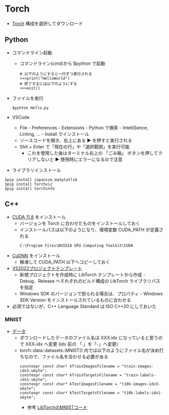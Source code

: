 # Torch

- [Torch](https://pytorch.org/get-started/locally/) 構成を選択してダウンロード

## Python
- コマンドライン起動
	- コマンドライン(cmd)から $python で起動
	    ~~~
	    # 以下のようにすると一行ずつ実行される
	    >>>print("HelloWorld")
	    # 終了するには以下のようにする
	    >>>exit()
	    ~~~
- ファイルを実行
    ~~~
    $pyhton Hello.py
    ~~~

- VSCode
	- File - Preferences - Extensions - Python で検索 - IntelliSence, Linting, ... - Install でインストール
	- ソースコードを開き、右上にある ▶ を押すと実行される
	- Shit + Enter で「現在の行」や「選択範囲」を実行可能
		- これを使用した後はターミナル右上の 「ごみ箱」 ボタンを押してクリアしないと ▶ 使用時にエラーになるので注意	

- ライブラリインストール
~~~
$pip install japanize_matplotlib
$pip install torchviz
$pip install torchinfo
~~~

## C++
- [CUDA 11.8](https://developer.nvidia.com/cuda-11-8-0-download-archive?target_os=Windows&target_arch=x86_64&target_version=11&target_type=exe_network) をインストール
	- バージョンを Torch に合わせたものをインストールしておく
	- インストールパスは以下のようになり、環境変数  CUDA_PATH が定義される
	    ~~~
	    C:\Program Files\NVIDIA GPU Computing Toolkit\CUDA
	    ~~~
- [CuDNN](https://developer.nvidia.com/cudnn) をインストール
	- 解凍して CUDA_PATH 以下へコピーしておく
- [VS2022プロジェクトテンプレート](https://marketplace.visualstudio.com/items?itemName=YiZhang.libtorch2022)
	- 新規プロジェクトを作成時に LibTorch テンプレートから作成 - Debug、Release へそれぞれのビルド構成の LibTorch ライブラリパスを指定
	- Windows SDK のバージョンで怒られる場合は、プロパティ - Windows SDK Version をインストールされているものに合わせる
- 必須ではないが、C++ Language Standard は ISO C++20 にしておいた

<!--
- 自前でやる場合
	- 追加のインクルードディレクトリ
	~~~
	libtorch\include
	libtorch\include\torch\csrc\api\include
	~~~
	- 追加のライブラリディレクトリ
	~~~
	libtorch\lib
	~~~
	- 入力
	~~~
	c10.lib
	caffe2_module_test_dynamic.lib	
	torch.lib
	~~~
-->

### MNIST
- [データ](https://yann.lecun.com/exdb/mnist/)
	- ダウンロードしたデータのファイル名は XXX.idx になっていると思うので XXX-idx へ変更 (idx 前の 「.」を「-」へ変更)
	- torch::data::datasets::MNIST() 内では以下のようにファイル名が決め打ちなので、ファイル名を合わせる必要がある
		~~~
		constexpr const char* kTrainImagesFilename = "train-images-idx3-ubyte";
		constexpr const char* kTrainTargetsFilename = "train-labels-idx1-ubyte";
		constexpr const char* kTestImagesFilename = "t10k-images-idx3-ubyte";
		constexpr const char* kTestTargetsFilename = "t10k-labels-idx1-ubyte";
		~~~
		- 参考 [LibTorchのMNISTコード](https://github.com/pytorch/pytorch/blob/main/torch/csrc/api/src/data/datasets/mnist.cpp
)

	
